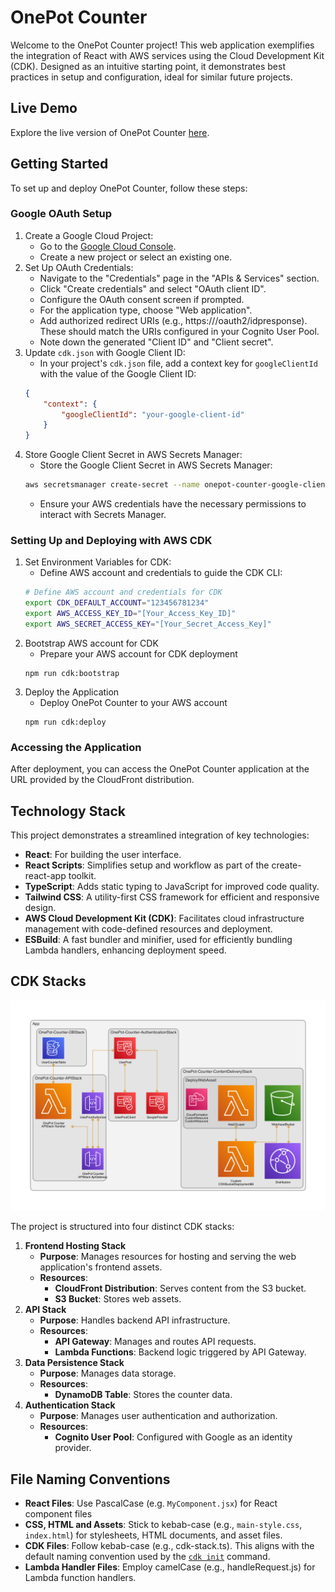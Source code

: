 # OnePot Counter

Welcome to the OnePot Counter project! This web application exemplifies the integration of React with AWS services using the Cloud Development Kit (CDK). Designed as an intuitive starting point, it demonstrates best practices in setup and configuration, ideal for similar future projects.

## Live Demo

Explore the live version of OnePot Counter [here](https://d252xm6a9k7j8o.cloudfront.net/).

## Getting Started

To set up and deploy OnePot Counter, follow these steps:

### Google OAuth Setup

1. Create a Google Cloud Project:
    - Go to the [Google Cloud Console](https://console.cloud.google.com).
    - Create a new project or select an existing one.
2. Set Up OAuth Credentials:
    - Navigate to the "Credentials" page in the "APIs & Services" section.
    - Click "Create credentials" and select "OAuth client ID".
    - Configure the OAuth consent screen if prompted.
    - For the application type, choose "Web application".
    - Add authorized redirect URIs (e.g., https://<your-cognito-domain>/oauth2/idpresponse). These should match the URIs configured in your Cognito User Pool.
    - Note down the generated "Client ID" and "Client secret".
3. Update `cdk.json` with Google Client ID:
    - In your project's `cdk.json` file, add a context key for `googleClientId` with the value of the Google Client ID:
    ```json
    {
        "context": {
            "googleClientId": "your-google-client-id"
        }
    }
    ```
4. Store Google Client Secret in AWS Secrets Manager:
    - Store the Google Client Secret in AWS Secrets Manager:
    ```sh
    aws secretsmanager create-secret --name onepot-counter-google-client-secret --secret-string "<YOUR_GOOGLE_CLIENT_SECRET>"
    ```
    - Ensure your AWS credentials have the necessary permissions to interact with Secrets Manager.

### Setting Up and Deploying with AWS CDK

1. Set Environment Variables for CDK:
    - Define AWS account and credentials to guide the CDK CLI:
    ```sh
    # Define AWS account and credentials for CDK
    export CDK_DEFAULT_ACCOUNT="123456781234"
    export AWS_ACCESS_KEY_ID="[Your_Access_Key_ID]"
    export AWS_SECRET_ACCESS_KEY="[Your_Secret_Access_Key]"
    ```
2. Bootstrap AWS account for CDK
    - Prepare your AWS account for CDK deployment
    ```
    npm run cdk:bootstrap
    ```
3. Deploy the Application
    - Deploy OnePot Counter to your AWS account
    ```
    npm run cdk:deploy
    ```

### Accessing the Application

After deployment, you can access the OnePot Counter application at the URL provided by the CloudFront distribution.

## Technology Stack

This project demonstrates a streamlined integration of key technologies:

-   **React**: For building the user interface.
-   **React Scripts**: Simplifies setup and workflow as part of the create-react-app toolkit.
-   **TypeScript**: Adds static typing to JavaScript for improved code quality.
-   **Tailwind CSS**: A utility-first CSS framework for efficient and responsive design.
-   **AWS Cloud Development Kit (CDK)**: Facilitates cloud infrastructure management with code-defined resources and deployment.
-   **ESBuild**: A fast bundler and minifier, used for efficiently bundling Lambda handlers, enhancing deployment speed.

## CDK Stacks

![Infrastructure Diagram](diagram.png)

The project is structured into four distinct CDK stacks:

1. **Frontend Hosting Stack**
    - **Purpose**: Manages resources for hosting and serving the web application's frontend assets.
    - **Resources**:
        - **CloudFront Distribution**: Serves content from the S3 bucket.
        - **S3 Bucket**: Stores web assets.
2. **API Stack**
    - **Purpose**: Handles backend API infrastructure.
    - **Resources**:
        - **API Gateway**: Manages and routes API requests.
        - **Lambda Functions**: Backend logic triggered by API Gateway.
3. **Data Persistence Stack**
    - **Purpose**: Manages data storage.
    - **Resources**:
        - **DynamoDB Table**: Stores the counter data.
4. **Authentication Stack**
    - **Purpose**: Manages user authentication and authorization.
    - **Resources**:
        - **Cognito User Pool**: Configured with Google as an identity provider.

## File Naming Conventions

-   **React Files**: Use PascalCase (e.g. `MyComponent.jsx`) for React component files
-   **CSS, HTML and Assets**: Stick to kebab-case (e.g., `main-style.css`, `index.html`) for stylesheets, HTML documents, and asset files.
-   **CDK Files**: Follow kebab-case (e.g., cdk-stack.ts). This aligns with the default naming convention used by the [`cdk init`](https://github.com/aws/aws-cdk/blob/main/packages/aws-cdk/README.md) command.
-   **Lambda Handler Files**: Employ camelCase (e.g., handleRequest.js) for Lambda function handlers.
